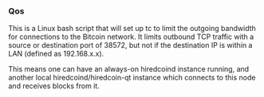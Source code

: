 ### Qos ###

This is a Linux bash script that will set up tc to limit the outgoing bandwidth for connections to the Bitcoin network. It limits outbound TCP traffic with a source or destination port of 38572, but not if the destination IP is within a LAN (defined as 192.168.x.x).

This means one can have an always-on hiredcoind instance running, and another local hiredcoind/hiredcoin-qt instance which connects to this node and receives blocks from it.
